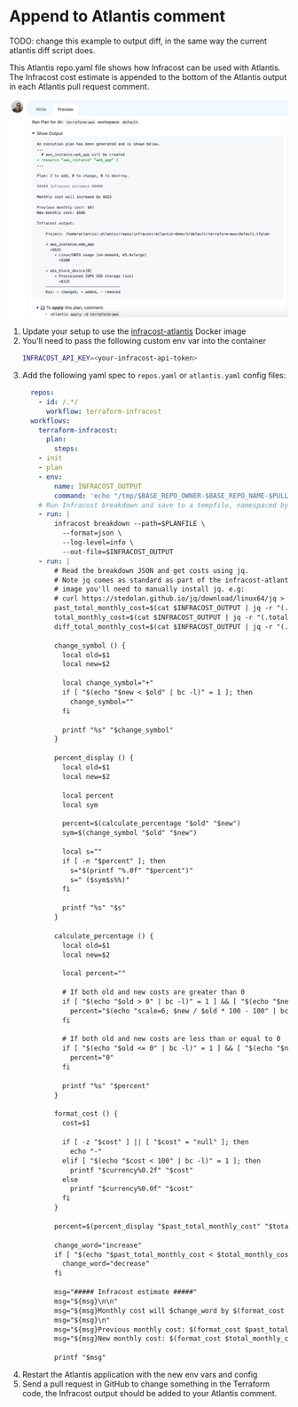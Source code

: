 # Append to Atlantis comment

TODO: change this example to output diff, in the same way the current atlantis diff script does.

This Atlantis repo.yaml file shows how Infracost can be used with Atlantis. The Infracost cost estimate is appended to the bottom of the Atlantis output in each Atlantis pull request comment.

<img src="screenshot.png" width=570 alt="Example screenshot" />

1. Update your setup to use the [infracost-atlantis](https://hub.docker.com/r/infracost/infracost-atlantis) Docker image
2. You'll need to pass the following custom env var into the container
   ```sh
   INFRACOST_API_KEY=<your-infracost-api-token>
   ```
3. Add the following yaml spec to `repos.yaml` or `atlantis.yaml` config files:
   ```yaml
     repos:
       - id: /.*/
         workflow: terraform-infracost
     workflows:
       terraform-infracost:
         plan:
           steps:
       - init
       - plan
       - env:
           name: INFRACOST_OUTPUT
           command: 'echo "/tmp/$BASE_REPO_OWNER-$BASE_REPO_NAME-$PULL_NUM-$WORKSPACE-$REPO_REL_DIR-infracost.json"'
       # Run Infracost breakdown and save to a tempfile, namespaced by this project, PR, workspace and dir
       - run: |
           infracost breakdown --path=$PLANFILE \
             --format=json \
             --log-level=info \
             --out-file=$INFRACOST_OUTPUT
       - run: |
           # Read the breakdown JSON and get costs using jq.
           # Note jq comes as standard as part of the infracost-atlantis Docker image. If you are using the base atlantis
           # image you'll need to manually install jq. e.g:
           # curl https://stedolan.github.io/jq/download/linux64/jq > /usr/local/bin/jq; chmod +x /usr/local/bin/jq
           past_total_monthly_cost=$(cat $INFRACOST_OUTPUT | jq -r "(.pastTotalMonthlyCost // 0) | tonumber")
           total_monthly_cost=$(cat $INFRACOST_OUTPUT | jq -r "(.totalMonthlyCost // 0) | tonumber")
           diff_total_monthly_cost=$(cat $INFRACOST_OUTPUT | jq -r "(.diffTotalMonthlyCost // 0) | tonumber")
           
           change_symbol () {
             local old=$1
             local new=$2

             local change_symbol="+"
             if [ "$(echo "$new < $old" | bc -l)" = 1 ]; then
               change_symbol=""
             fi

             printf "%s" "$change_symbol"
           }

           percent_display () {
             local old=$1
             local new=$2

             local percent
             local sym

             percent=$(calculate_percentage "$old" "$new")
             sym=$(change_symbol "$old" "$new")

             local s=""
             if [ -n "$percent" ]; then
               s="$(printf "%.0f" "$percent")"
               s=" ($sym$s%%)"
             fi

             printf "%s" "$s"
           }
           
           calculate_percentage () {
             local old=$1
             local new=$2

             local percent=""

             # If both old and new costs are greater than 0
             if [ "$(echo "$old > 0" | bc -l)" = 1 ] && [ "$(echo "$new > 0" | bc -l)" = 1 ]; then
               percent="$(echo "scale=6; $new / $old * 100 - 100" | bc)"
             fi

             # If both old and new costs are less than or equal to 0
             if [ "$(echo "$old <= 0" | bc -l)" = 1 ] && [ "$(echo "$new <= 0" | bc -l)" = 1 ]; then
               percent="0"
             fi

             printf "%s" "$percent"
           }
           
           format_cost () {
             cost=$1

             if [ -z "$cost" ] || [ "$cost" = "null" ]; then
               echo "-"
             elif [ "$(echo "$cost < 100" | bc -l)" = 1 ]; then
               printf "$currency%0.2f" "$cost"
             else
               printf "$currency%0.0f" "$cost"
             fi
           }
           
           percent=$(percent_display "$past_total_monthly_cost" "$total_monthly_cost" | sed "s/%/%%/g")

           change_word="increase"
           if [ "$(echo "$past_total_monthly_cost < $total_monthly_cost" | bc -l)" = 1 ]; then
             change_word="decrease"
           fi
       
           msg="##### Infracost estimate #####"
           msg="${msg}\n\n"
           msg="${msg}Monthly cost will $change_word by $(format_cost $diff_total_monthly_cost)$percent\n"
           msg="${msg}\n"
           msg="${msg}Previous monthly cost: $(format_cost $past_total_monthly_cost)\n"
           msg="${msg}New monthly cost: $(format_cost $total_monthly_cost)\n"
           
           printf "$msg"
   ```
4. Restart the Atlantis application with the new env vars and config 
5. Send a pull request in GitHub to change something in the Terraform code, the Infracost output should be added to your Atlantis comment.
